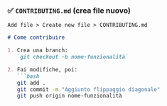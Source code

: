 ### ✅ `CONTRIBUTING.md` (crea file nuovo)

`Add file > Create new file > CONTRIBUTING.md`

```markdown
# Come contribuire

1. Crea una branch:  
   `git checkout -b nome-funzionalità`

2. Fai modifiche, poi:  
   ```bash
   git add .
   git commit -m "Aggiunto flippaggio diagonale"
   git push origin nome-funzionalità
